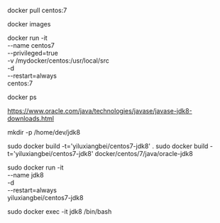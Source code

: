 docker pull centos:7

docker images

docker run -it \
--name centos7 \
--privileged=true \
-v /mydocker/centos:/usr/local/src \
-d \
--restart=always \
centos:7

docker ps

https://www.oracle.com/java/technologies/javase/javase-jdk8-downloads.html

mkdir -p /home/dev/jdk8

sudo docker build -t='yiluxiangbei/centos7-jdk8' .
sudo docker build -t='yiluxiangbei/centos7-jdk8' docker/centos/7/java/oracle-jdk8

sudo docker run -it \
--name jdk8 \
-d \
--restart=always \
yiluxiangbei/centos7-jdk8

sudo docker exec -it jdk8 /bin/bash